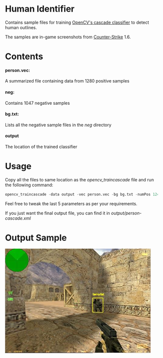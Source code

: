 # Human Identifier
Contains sample files for training [OpenCV's cascade classifier](https://docs.opencv.org/3.4/dc/d88/tutorial_traincascade.html) to detect human outlines.

The samples are in-game screenshots from [Counter-Strike](https://en.wikipedia.org/wiki/Counter-Strike) 1.6.

# Contents
#### person.vec:

A summarized file containing data from 1280 positive samples 

#### neg:

Contains 1047 negative samples

#### bg.txt:

Lists all the negative sample files in the _neg_ directory

#### output

The location of the trained classifier

# Usage
Copy all the files to same location as the _opencv_traincascade_ file and run the following command:
```python
opencv_traincascade -data output -vec person.vec -bg bg.txt -numPos 124 -numNeg 1047 -numStages 10 -h 64 -w 64
```
Feel free to tweak the last 5 parameters as per your requirements.

If you just want the final output file, you can find it in _output/person-cascade.xml_

# Output Sample
![output sample](https://github.com/psyclone20/Human-Identifier/blob/master/output/sample.jpg)
